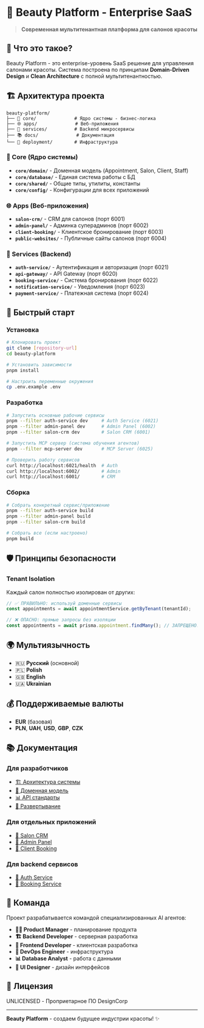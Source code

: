 # 🌟 Beauty Platform - Enterprise SaaS

> **Современная мультитенантная платформа для салонов красоты**

## 🎯 **Что это такое?**

Beauty Platform - это enterprise-уровень SaaS решение для управления салонами красоты. Система построена по принципам **Domain-Driven Design** и **Clean Architecture** с полной мультитенантностью.

## 🏗️ **Архитектура проекта**

```
beauty-platform/
├── 🧠 core/              # Ядро системы - бизнес-логика
├── 🌐 apps/              # Веб-приложения
├── 🔧 services/          # Backend микросервисы
├── 📚 docs/              # Документация
└── 🚀 deployment/        # Инфраструктура
```

### **🧠 Core (Ядро системы)**
- **`core/domain/`** - Доменная модель (Appointment, Salon, Client, Staff)
- **`core/database/`** - Единая система работы с БД
- **`core/shared/`** - Общие типы, утилиты, константы
- **`core/config/`** - Конфигурации для всех приложений

### **🌐 Apps (Веб-приложения)**
- **`salon-crm/`** - CRM для салонов (порт 6001)
- **`admin-panel/`** - Админка суперадминов (порт 6002)
- **`client-booking/`** - Клиентское бронирование (порт 6003)
- **`public-websites/`** - Публичные сайты салонов (порт 6004)

### **🔧 Services (Backend)**
- **`auth-service/`** - Аутентификация и авторизация (порт 6021)
- **`api-gateway/`** - API Gateway (порт 6020)
- **`booking-service/`** - Система бронирования (порт 6022)
- **`notification-service/`** - Уведомления (порт 6023)
- **`payment-service/`** - Платежная система (порт 6024)

## 🚀 **Быстрый старт**

### **Установка**
```bash
# Клонировать проект
git clone [repository-url]
cd beauty-platform

# Установить зависимости
pnpm install

# Настроить переменные окружения
cp .env.example .env
```

### **Разработка**
```bash
# Запустить основные рабочие сервисы
pnpm --filter auth-service dev     # Auth Service (6021)
pnpm --filter admin-panel dev      # Admin Panel (6002)
pnpm --filter salon-crm dev        # Salon CRM (6001)

# Запустить MCP сервер (система обучения агентов)
pnpm --filter mcp-server dev       # MCP Server (6025)

# Проверить работу сервисов
curl http://localhost:6021/health  # Auth
curl http://localhost:6002/        # Admin
curl http://localhost:6001/        # CRM
```

### **Сборка**
```bash
# Собрать конкретный сервис/приложение
pnpm --filter auth-service build
pnpm --filter admin-panel build
pnpm --filter salon-crm build

# Собрать все (если настроено)
pnpm build
```

## 🛡️ **Принципы безопасности**

### **Tenant Isolation**
Каждый салон полностью изолирован от других:
```typescript
// ✅ ПРАВИЛЬНО: используй доменные сервисы
const appointments = await appointmentService.getByTenant(tenantId);

// ❌ ОПАСНО: прямые запросы без изоляции
const appointments = await prisma.appointment.findMany(); // ЗАПРЕЩЕНО!
```

## 🌍 **Мультиязычность**
- 🇷🇺 **Русский** (основной)
- 🇵🇱 **Polish**
- 🇬🇧 **English**
- 🇺🇦 **Ukrainian**

## 💰 **Поддерживаемые валюты**
- **EUR** (базовая)
- **PLN**, **UAH**, **USD**, **GBP**, **CZK**

## 📚 **Документация**

### **Для разработчиков**
- [🏗️ Архитектура системы](./docs/shared/architecture.md)
- [🧠 Доменная модель](./docs/shared/domain-model.md)
- [📊 API стандарты](./docs/shared/api-standards.md)
- [🚀 Развертывание](./docs/shared/deployment.md)

### **Для отдельных приложений**
- [💼 Salon CRM](./docs/apps/salon-crm/README.md)
- [🔧 Admin Panel](./docs/apps/admin-panel/README.md)
- [📱 Client Booking](./docs/apps/client-booking/README.md)

### **Для backend сервисов**
- [🔐 Auth Service](./docs/services/auth-service/README.md)
- [📅 Booking Service](./docs/services/booking-service/README.md)

## 🤝 **Команда**

Проект разрабатывается командой специализированных AI агентов:
- **👨‍💼 Product Manager** - планирование продукта
- **🏗️ Backend Developer** - серверная разработка
- **🎨 Frontend Developer** - клиентская разработка
- **🚀 DevOps Engineer** - инфраструктура
- **📊 Database Analyst** - работа с данными
- **🎨 UI Designer** - дизайн интерфейсов

## 📄 **Лицензия**

UNLICENSED - Проприетарное ПО DesignCorp

---

**Beauty Platform** - создаем будущее индустрии красоты! ✨